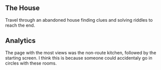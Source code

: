 ## The House

Travel through an abandoned house finding clues and solving riddles to reach the end. 

## Analytics 

The page with the most views was the non-route kitchen, followed by the starting screen. I think this is because someone could accidentaly go in circles with these rooms.